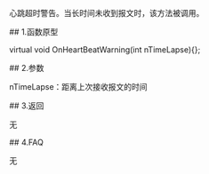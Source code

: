 <p>心跳超时警告。当长时间未收到报文时，该方法被调用。</p>
<span class="anchor" id="8394b278-4d4b-40b4-b14f-5fca9ba27f67"></span>
## 1.函数原型
<p>virtual void OnHeartBeatWarning(int nTimeLapse){};</p>
<span class="anchor" id="63e60240-7775-404a-bfab-956fd3e28ffc"></span>
## 2.参数
<p>nTimeLapse：距离上次接收报文的时间</p>
<span class="anchor" id="b6851445-841a-42e2-a085-c4d3123ad266"></span>
## 3.返回
<p>无</p>
<span class="anchor" id="88d5c96f-4b88-4088-bb6a-158525a0dd27"></span>
## 4.FAQ
<p>无</p>

